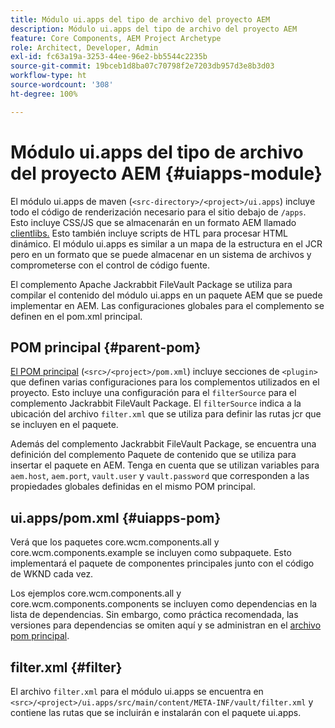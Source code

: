```yaml
---
title: Módulo ui.apps del tipo de archivo del proyecto AEM
description: Módulo ui.apps del tipo de archivo del proyecto AEM
feature: Core Components, AEM Project Archetype
role: Architect, Developer, Admin
exl-id: fc63a19a-3253-44ee-96e2-bb5544c2235b
source-git-commit: 19bceb1d8ba07c70798f2e7203db957d3e8b3d03
workflow-type: ht
source-wordcount: '308'
ht-degree: 100%

---
```


# Módulo ui.apps del tipo de archivo del proyecto AEM {#uiapps-module}

El módulo ui.apps de maven (`<src-directory>/<project>/ui.apps`) incluye todo el código de renderización necesario para el sitio debajo de `/apps`. Esto incluye CSS/JS que se almacenarán en un formato AEM llamado [clientlibs.](uifrontend.md#clientlibs) Esto también incluye scripts de HTL para procesar HTML dinámico. El módulo ui.apps es similar a un mapa de la estructura en el JCR pero en un formato que se puede almacenar en un sistema de archivos y comprometerse con el control de código fuente.

El complemento Apache Jackrabbit FileVault Package se utiliza para compilar el contenido del módulo ui.apps en un paquete AEM que se puede implementar en AEM. Las configuraciones globales para el complemento se definen en el pom.xml principal.

## POM principal {#parent-pom}

[El POM principal](/help/developing/archetype/using.md#parent-pom) (`<src>/<project>/pom.xml`) incluye secciones de `<plugin>` que definen varias configuraciones para los complementos utilizados en el proyecto. Esto incluye una configuración para el `filterSource` para el complemento Jackrabbit FileVault Package. El `filterSource` indica a la ubicación del archivo `filter.xml` que se utiliza para definir las rutas jcr que se incluyen en el paquete.

Además del complemento Jackrabbit FileVault Package, se encuentra una definición del complemento Paquete de contenido que se utiliza para insertar el paquete en AEM. Tenga en cuenta que se utilizan variables para `aem.host`, `aem.port`, `vault.user` y `vault.password` que corresponden a las propiedades globales definidas en el mismo POM principal.

## ui.apps/pom.xml {#uiapps-pom}

Verá que los paquetes core.wcm.components.all y core.wcm.components.example se incluyen como subpaquete. Esto implementará el paquete de componentes principales junto con el código de WKND cada vez.

Los ejemplos core.wcm.components.all y core.wcm.components.components se incluyen como dependencias en la lista de dependencias. Sin embargo, como práctica recomendada, las versiones para dependencias se omiten aquí y se administran en el [archivo pom principal](/help/developing/archetype/using.md#core-components).

## filter.xml {#filter}

El archivo `filter.xml` para el módulo ui.apps se encuentra en `<src>/<project>/ui.apps/src/main/content/META-INF/vault/filter.xml` y contiene las rutas que se incluirán e instalarán con el paquete ui.apps.
